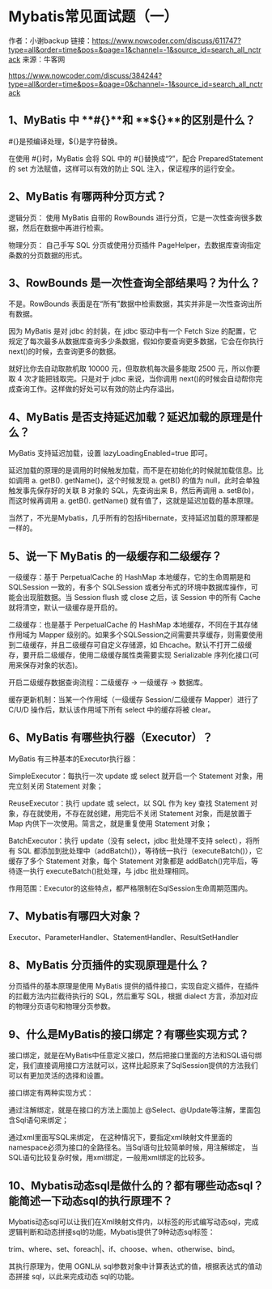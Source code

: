# Mybatis常见面试题（一）

作者：小谢backup
链接：https://www.nowcoder.com/discuss/611747?type=all&order=time&pos=&page=1&channel=-1&source_id=search_all_nctrack
来源：牛客网

https://www.nowcoder.com/discuss/384244?type=all&order=time&pos=&page=0&channel=-1&source_id=search_all_nctrack

## **1**、**MyBatis** 中 **#{}**和 **${}**的区别是什么？ 

 \#{}是预编译处理，${}是字符替换。 

 在使用 #{}时，MyBatis 会将 SQL 中的 #{}替换成“?”，配合 PreparedStatement 的 set 方法赋值，这样可以有效的防止 SQL 注入，保证程序的运行安全。 

 
 

##  **2**、**MyBatis** 有哪两种分页方式？ 

 逻辑分页： 使用 MyBatis 自带的 RowBounds 进行分页，它是一次性查询很多数据，然后在数据中再进行检索。 

 物理分页： 自己手写 SQL 分页或使用分页插件 PageHelper，去数据库查询指定条数的分页数据的形式。 

 
 

##  **3**、**RowBounds** 是一次性查询全部结果吗？为什么？ 

 不是。RowBounds 表面是在“所有”数据中检索数据，其实并非是一次性查询出所有数据。 

 因为 MyBatis 是对 jdbc 的封装，在 jdbc 驱动中有一个 Fetch Size 的配置，它规定了每次最多从数据库查询多少条数据，假如你要查询更多数据，它会在你执行 next()的时候，去查询更多的数据。 

 就好比你去自动取款机取 10000 元，但取款机每次最多能取 2500 元，所以你要取 4 次才能把钱取完。只是对于 jdbc 来说，当你调用 next()的时候会自动帮你完成查询工作。这样做的好处可以有效的防止内存溢出。 

 
 

##  **4**、**MyBatis** 是否支持延迟加载？延迟加载的原理是什么？ 

 MyBatis 支持延迟加载，设置 lazyLoadingEnabled=true 即可。 

 延迟加载的原理的是调用的时候触发加载，而不是在初始化的时候就加载信息。比如调用 a. getB(). getName()，这个时候发现 a. getB() 的值为 null，此时会单独触发事先保存好的关联 B 对象的 SQL，先查询出来 B，然后再调用 a. setB(b)，而这时候再调用 a. getB(). getName() 就有值了，这就是延迟加载的基本原理。 

 
 

 当然了，不光是Mybatis，几乎所有的包括Hibernate，支持延迟加载的原理都是一样的。 

 
 

##  **5**、说一下 **MyBatis** 的一级缓存和二级缓存？ 

 一级缓存：基于 PerpetualCache 的 HashMap 本地缓存，它的生命周期是和 SQLSession 一致的，有多个 SQLSession 或者分布式的环境中数据库操作，可能会出现脏数据。当 Session flush 或 close 之后，该 Session 中的所有 Cache 就将清空，默认一级缓存是开启的。 

 
 

 二级缓存：也是基于 PerpetualCache 的 HashMap 本地缓存，不同在于其存储作用域为 Mapper 级别的。如果多个SQLSession之间需要共享缓存，则需要使用到二级缓存，并且二级缓存可自定义存储源，如 Ehcache。默认不打开二级缓存，要开启二级缓存，使用二级缓存属性类需要实现 Serializable 序列化接口(可用来保存对象的状态)。 

 
 

 开启二级缓存数据查询流程：二级缓存 -> 一级缓存 -> 数据库。 

 缓存更新机制：当某一个作用域（一级缓存 Session/二级缓存 Mapper）进行了C/U/D 操作后，默认该作用域下所有 select 中的缓存将被 clear。 

 
 

##  **6**、**MyBatis** 有哪些执行器（**Executor**）？ 

 MyBatis 有三种基本的Executor执行器： 

 SimpleExecutor：每执行一次 update 或 select 就开启一个 Statement 对象，用完立刻关闭 Statement 对象； 

 ReuseExecutor：执行 update 或 select，以 SQL 作为 key 查找 Statement 对象，存在就使用，不存在就创建，用完后不关闭 Statement 对象，而是放置于 Map 内供下一次使用。简言之，就是重复使用 Statement 对象； 

 BatchExecutor：执行 update（没有 select，jdbc 批处理不支持 select），将所有 SQL 都添加到批处理中（addBatch()），等待统一执行（executeBatch()），它缓存了多个 Statement 对象，每个 Statement 对象都是 addBatch()完毕后，等待逐一执行 executeBatch()批处理，与 jdbc 批处理相同。 

 
 

 作用范围：Executor的这些特点，都严格限制在SqlSession生命周期范围内。 

 
 

##  **7**、**Mybatis**有哪四大对象？ 

 Executor、ParameterHandler、StatementHandler、ResultSetHandler 

 
 

##  **8**、**MyBatis** 分页插件的实现原理是什么？ 

 分页插件的基本原理是使用 MyBatis 提供的插件接口，实现自定义插件，在插件的拦截方法内拦截待执行的 SQL，然后重写 SQL，根据 dialect 方言，添加对应的物理分页语句和物理分页参数。 

 
 

##  **9**、什么是**MyBatis**的接口绑定？有哪些实现方式？ 

 接口绑定，就是在MyBatis中任意定义接口，然后把接口里面的方法和SQL语句绑定，我们直接调用接口方法就可以，这样比起原来了SqlSession提供的方法我们可以有更加灵活的选择和设置。 

 
 

 接口绑定有两种实现方式： 

 通过注解绑定，就是在接口的方法上面加上 @Select、@Update等注解，里面包含Sql语句来绑定； 

  通过xml里面写SQL来绑定， 在这种情况下，要指定xml映射文件里面的namespace必须为接口的全路径名。当Sql语句比较简单时候，用注解绑定， 当SQL语句比较复杂时候，用xml绑定，一般用xml绑定的比较多。 

  
 

##  **10**、**Mybatis**动态**sql**是做什么的？都有哪些动态**sql**？能简述一下动态**sql**的执行原理不？ 

 Mybatis动态sql可以让我们在Xml映射文件内，以标签的形式编写动态sql，完成逻辑判断和动态拼接sql的功能，Mybatis提供了9种动态sql标签： 

 trim、where、set、foreach|、if、choose、when、otherwise、bind。 

 
 

  其执行原理为，使用 OGNL从 sql参数对象中计算表达式的值，根据表达式的值动态拼接 sql，以此来完成动态 sql的功能。